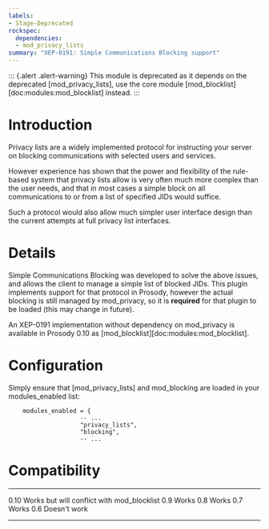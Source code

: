 ```yaml
---
labels:
- Stage-Deprecated
rockspec:
  dependencies:
  - mod_privacy_lists
summary: "XEP-0191: Simple Communications Blocking support"
---
```


::: {.alert .alert-warning}
This module is deprecated as it depends on the deprecated
[mod_privacy_lists], use the core module
[mod_blocklist][doc:modules:mod_blocklist] instead.
:::

Introduction
============

Privacy lists are a widely implemented protocol for instructing your
server on blocking communications with selected users and services.

However experience has shown that the power and flexibility of the
rule-based system that privacy lists allow is very often much more
complex than the user needs, and that in most cases a simple block on
all communications to or from a list of specified JIDs would suffice.

Such a protocol would also allow much simpler user interface design than
the current attempts at full privacy list interfaces.

Details
=======

Simple Communications Blocking was developed to solve the above issues,
and allows the client to manage a simple list of blocked JIDs. This
plugin implements support for that protocol in Prosody, however the
actual blocking is still managed by mod\_privacy, so it is **required**
for that plugin to be loaded (this may change in future).

An XEP-0191 implementation without dependency on mod\_privacy is
available in Prosody 0.10 as [mod\_blocklist][doc:modules:mod_blocklist].

Configuration
=============

Simply ensure that [mod_privacy_lists] and mod_blocking are loaded in
your modules_enabled list:

        modules_enabled = {
                        -- ...
                        "privacy_lists",
                        "blocking",
                        -- ...

Compatibility
=============

  ------ ---------------------------------------------
  0.10   Works but will conflict with mod\_blocklist
  0.9    Works
  0.8    Works
  0.7    Works
  0.6    Doesn't work
  ------ ---------------------------------------------
